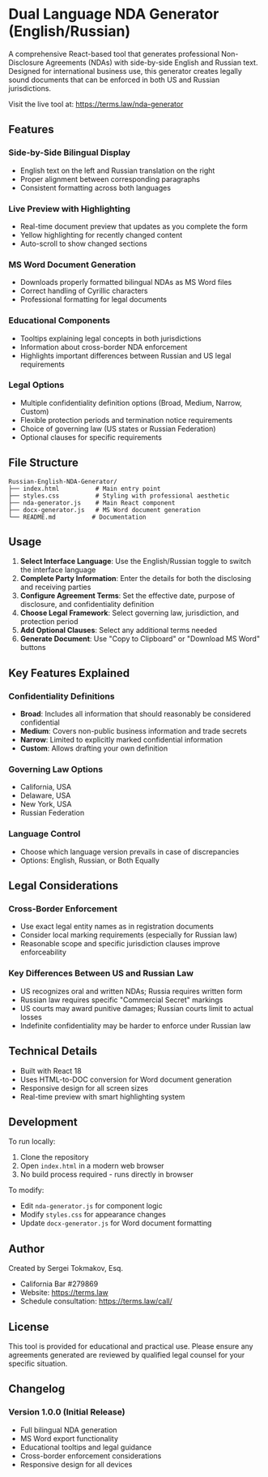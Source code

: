 # Dual Language NDA Generator (English/Russian)

A comprehensive React-based tool that generates professional Non-Disclosure Agreements (NDAs) with side-by-side English and Russian text. Designed for international business use, this generator creates legally sound documents that can be enforced in both US and Russian jurisdictions.

Visit the live tool at: https://terms.law/nda-generator

## Features

### Side-by-Side Bilingual Display
- English text on the left and Russian translation on the right
- Proper alignment between corresponding paragraphs
- Consistent formatting across both languages

### Live Preview with Highlighting
- Real-time document preview that updates as you complete the form
- Yellow highlighting for recently changed content
- Auto-scroll to show changed sections

### MS Word Document Generation
- Downloads properly formatted bilingual NDAs as MS Word files
- Correct handling of Cyrillic characters
- Professional formatting for legal documents

### Educational Components
- Tooltips explaining legal concepts in both jurisdictions
- Information about cross-border NDA enforcement
- Highlights important differences between Russian and US legal requirements

### Legal Options
- Multiple confidentiality definition options (Broad, Medium, Narrow, Custom)
- Flexible protection periods and termination notice requirements
- Choice of governing law (US states or Russian Federation)
- Optional clauses for specific requirements

## File Structure

```
Russian-English-NDA-Generator/
├── index.html          # Main entry point
├── styles.css          # Styling with professional aesthetic
├── nda-generator.js    # Main React component
├── docx-generator.js   # MS Word document generation
└── README.md          # Documentation
```

## Usage

1. **Select Interface Language**: Use the English/Russian toggle to switch the interface language
2. **Complete Party Information**: Enter the details for both the disclosing and receiving parties
3. **Configure Agreement Terms**: Set the effective date, purpose of disclosure, and confidentiality definition
4. **Choose Legal Framework**: Select governing law, jurisdiction, and protection period
5. **Add Optional Clauses**: Select any additional terms needed
6. **Generate Document**: Use "Copy to Clipboard" or "Download MS Word" buttons

## Key Features Explained

### Confidentiality Definitions
- **Broad**: Includes all information that should reasonably be considered confidential
- **Medium**: Covers non-public business information and trade secrets
- **Narrow**: Limited to explicitly marked confidential information
- **Custom**: Allows drafting your own definition

### Governing Law Options
- California, USA
- Delaware, USA  
- New York, USA
- Russian Federation

### Language Control
- Choose which language version prevails in case of discrepancies
- Options: English, Russian, or Both Equally

## Legal Considerations

### Cross-Border Enforcement
- Use exact legal entity names as in registration documents
- Consider local marking requirements (especially for Russian law)
- Reasonable scope and specific jurisdiction clauses improve enforceability

### Key Differences Between US and Russian Law
- US recognizes oral and written NDAs; Russia requires written form
- Russian law requires specific "Commercial Secret" markings
- US courts may award punitive damages; Russian courts limit to actual losses
- Indefinite confidentiality may be harder to enforce under Russian law

## Technical Details

- Built with React 18
- Uses HTML-to-DOC conversion for Word document generation
- Responsive design for all screen sizes
- Real-time preview with smart highlighting system

## Development

To run locally:
1. Clone the repository
2. Open `index.html` in a modern web browser
3. No build process required - runs directly in browser

To modify:
- Edit `nda-generator.js` for component logic
- Modify `styles.css` for appearance changes
- Update `docx-generator.js` for Word document formatting

## Author

Created by Sergei Tokmakov, Esq.
- California Bar #279869
- Website: https://terms.law
- Schedule consultation: https://terms.law/call/

## License

This tool is provided for educational and practical use. Please ensure any agreements generated are reviewed by qualified legal counsel for your specific situation.

## Changelog

### Version 1.0.0 (Initial Release)
- Full bilingual NDA generation
- MS Word export functionality
- Educational tooltips and legal guidance
- Cross-border enforcement considerations
- Responsive design for all devices